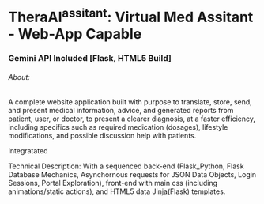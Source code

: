 
# **TheraAI<sup>assitant</sup>: Virtual Med Assitant - Web-App Capable**
### Gemini API Included [Flask, HTML5 Build]

###### *About:* 

A complete website application built with purpose to translate, store, send, and present medical information, advice, and generated reports from patient, user, or doctor, to present a clearer diagnosis, at a faster efficiency, including specifics such as required medication (dosages), lifestyle modifications, and possible discussion help with patients. 

Integratated 

Technical Description:
With a sequenced back-end (Flask_Python, Flask Database Mechanics, Asynchornous requests for JSON Data Objects, Login Sessions, Portal Exploration), front-end with main css (including animations/static actions), and HTML5 data Jinja(Flask) templates. 
